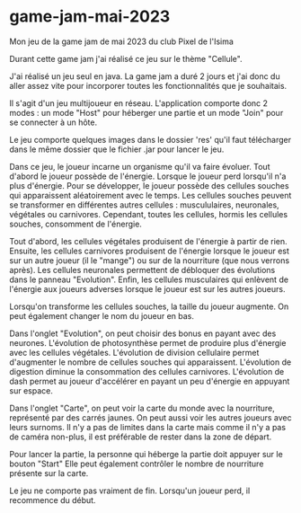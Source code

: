# game-jam-mai-2023
Mon jeu de la game jam de mai 2023 du club Pixel de l'Isima

Durant cette game jam j'ai réalisé ce jeu sur le thème "Cellule".

J'ai réalisé un jeu seul en java. La game jam a duré 2 jours et j'ai donc du aller assez vite pour
incorporer toutes les fonctionnalités que je souhaitais.

Il s'agit d'un jeu multijoueur en réseau.
L'application comporte donc 2 modes : un mode "Host" pour héberger une partie et un mode "Join" pour se connecter à un hôte.

Le jeu comporte quelques images dans le dossier 'res' qu'il faut télécharger dans le même dossier que le fichier .jar pour lancer le jeu.

Dans ce jeu, le joueur incarne un organisme qu'il va faire évoluer. Tout d'abord le joueur possède de l'énergie.
Lorsque le joueur perd lorsqu'il n'a plus d'énergie.
Pour se développer, le joueur possède des cellules souches qui apparaissent aléatoirement avec le temps.
Les cellules souches peuvent se transformer en différentes autres cellules : muscululaires, neuronales, végétales ou carnivores.
Cependant, toutes les cellules, hormis les cellules souches, consomment de l'énergie.

Tout d'abord, les cellules végétales produisent de l'énergie à partir de rien.
Ensuite, les cellules carnivores produisent de l'énergie lorsque le joueur est sur un autre joueur (il le "mange") ou sur de la nourriture
(que nous verrons après).
Les cellules neuronales permettent de débloquer des évolutions dans le panneau "Evolution".
Enfin, les cellules musculaires qui enlèvent de l'énergie aux joueurs adverses lorsque le joueur est sur les autres joueurs.

Lorsqu'on transforme les cellules souches, la taille du joueur augmente.
On peut également changer le nom du joueur en bas.

Dans l'onglet "Evolution", on peut choisir des bonus en payant avec des neurones.
L'évolution de photosynthèse permet de produire plus d'énergie avec les cellules végétales.
L'évolution de division cellulaire permet d'augmenter le nombre de cellules souches qui apparaissent.
L'évolution de digestion diminue la consommation des cellules carnivores.
L'évolution de dash permet au joueur d'accélérer en payant un peu d'énergie en appuyant sur espace.

Dans l'onglet "Carte", on peut voir la carte du monde avec la nourriture, représenté par des carrés jaunes.
On peut aussi voir les autres joueurs avec leurs surnoms.
Il n'y a pas de limites dans la carte mais comme il n'y a pas de caméra non-plus, il est préférable de rester dans la zone de départ.

Pour lancer la partie, la personne qui héberge la partie doit appuyer sur le bouton "Start"
Elle peut également contrôler le nombre de nourriture présente sur la carte.

Le jeu ne comporte pas vraiment de fin. Lorsqu'un joueur perd, il recommence du début.


